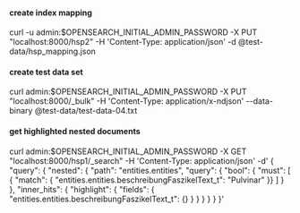 #### create index mapping
curl -u admin:$OPENSEARCH_INITIAL_ADMIN_PASSWORD -X PUT "localhost:8000/hsp2" -H 'Content-Type: application/json' -d @test-data/hsp_mapping.json

#### create test data set
curl admin:$OPENSEARCH_INITIAL_ADMIN_PASSWORD -X PUT "localhost:8000/_bulk" -H 'Content-Type: application/x-ndjson' --data-binary @test-data/test-data-04.txt

#### get highlighted nested documents
curl admin:$OPENSEARCH_INITIAL_ADMIN_PASSWORD -X GET "localhost:8000/hsp1/_search" -H 'Content-Type: application/json' -d'
{
  "query": {
    "nested": {
      "path": "entities.entities",
      "query": {
        "bool": {
          "must": [
            { "match": { "entities.entities.beschreibungFaszikelText_t": "Pulvinar" }}
          ]
        }
      },
      "inner_hits": { 
        "highlight": {
          "fields": {
            "entities.entities.beschreibungFaszikelText_t": {}
          }
        }
      }
    }
  }
}'
